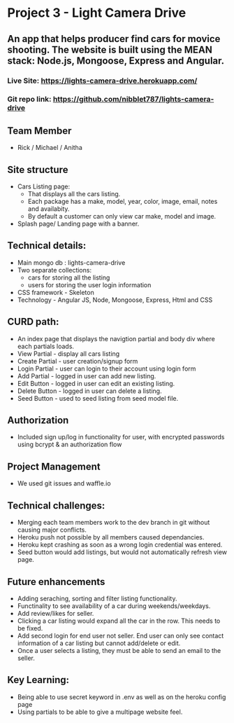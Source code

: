 # Project 3 - Light Camera Drive
## An app that helps producer find cars for movice shooting. The website is built using the MEAN stack: Node.js, Mongoose, Express and Angular.

### Live Site: https://lights-camera-drive.herokuapp.com/
### Git repo link: https://github.com/nibblet787/lights-camera-drive
## Team Member
* Rick / Michael / Anitha

## Site structure
* Cars Listing page:
  * That displays all the cars listing.
  * Each package has a make, model, year, color, image, email, notes and availabity.
  * By default a customer can only view car make, model and image.
* Splash page/ Landing page with a banner.

##  Technical details:
* Main mongo db : lights-camera-drive
* Two separate collections:
  * cars for storing all the listing
  * users for storing the user login information
* CSS framework - Skeleton
* Technology - Angular JS, Node, Mongoose, Express, Html and CSS

## CURD path:
* An index page that displays the navigtion partial and body div where each partials loads.
* View Partial - display all cars listing
* Create Partial - user creation/signup form 
* Login Partial - user can login to their account using login form
* Add Partial - logged in user can add new listing.
* Edit Button - logged in user can edit an existing listing.
* Delete Button - logged in user can delete a listing.
* Seed Button - used to seed listing from seed model file.


## Authorization
* Included sign up/log in functionality for user, with encrypted passwords using bcrypt & an authorization flow

## Project Management 
* We used git issues and waffle.io


##  Technical challenges:
* Merging each team members work to the dev branch in git without causing major conflicts.
* Heroku push not possible by all members caused dependancies.
* Heroku kept crashing as soon as a wrong login credential was entered.
* Seed button would add listings, but would not automatically refresh view page.

## Future enhancements
* Adding seraching, sorting and filter listing functionality.
* Functinality to see availability of a car during weekends/weekdays.
* Add review/likes for seller.
* Clicking a car listing would expand all the car in the row. This needs to be fixed.
* Add second login for end user not seller. End user can only see contact information of a car listing but cannot add/delete or edit.
* Once a user selects a listing, they must be able to send an email to the seller.


##  Key Learning:
* Being able to use secret keyword in .env as well as on the heroku config page
* Using partials to be able to give a multipage website feel.
